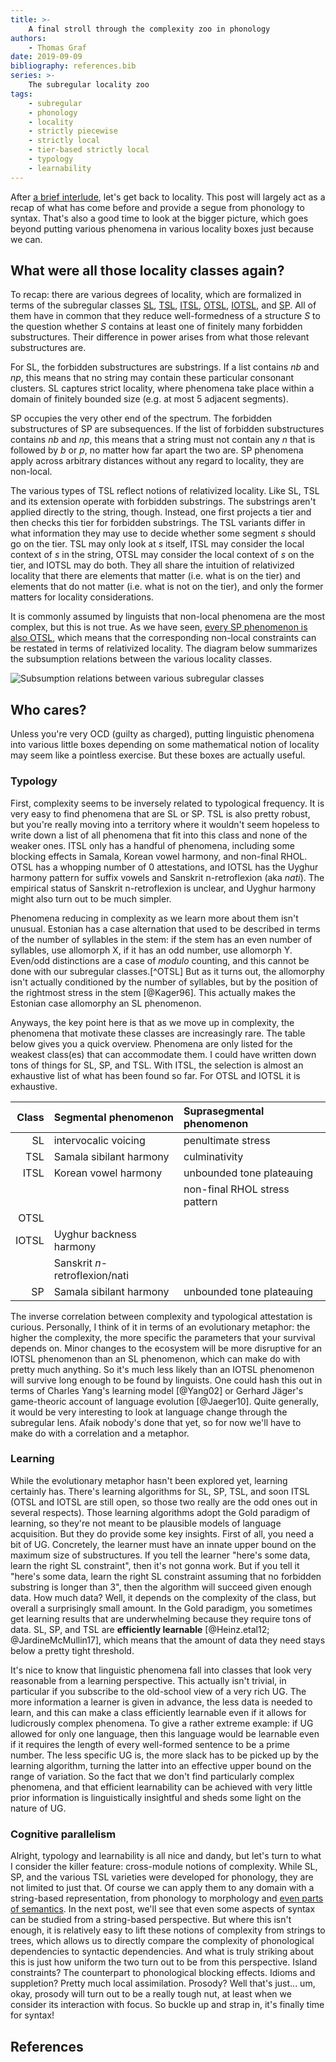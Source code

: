 ```yaml
---
title: >-
    A final stroll through the complexity zoo in phonology
authors:
    - Thomas Graf
date: 2019-09-09
bibliography: references.bib
series: >-
    The subregular locality zoo
tags:
    - subregular
    - phonology
    - locality
    - strictly piecewise
    - strictly local
    - tier-based strictly local
    - typology
    - learnability
---
```


<!-- START_SUMMARY_BLOCK -->
After [a brief interlude]({filename}/Discussions/2019-09-05_graf_corpuslinguistics.md), let's get back to locality.
This post will largely act as a recap of what has come before and provide a segue from phonology to syntax.
That's also a good time to look at the bigger picture, which goes beyond putting various phenomena in various locality boxes just because we can.
<!-- END_SUMMARY_BLOCK -->

## What were all those locality classes again?

To recap: there are various degrees of locality, which are formalized in terms of the subregular classes
[SL]({filename}locality_sltsl.md#strictly-local-sl),
[TSL]({filename}locality_sltsl.md#tier-based-strictly-local-tsl),
[ITSL]({filename}locality_iotsl.md#adding-context-information-input-tier-based-strictly-local-itsl),
[OTSL]({filename}locality_iotsl.md#adding-projection-interdependencies-output-tier-based-strictly-local-otsl),
[IOTSL]({filename}locality_iotsl.md#mixing-input-and-tier-configurations-inpout-output-tier-based-strictly-local-iotsl),
and
[SP]({filename}locality_sp.md#complete-non-locality-strictly-piecewise-sp).
All of them have in common that they reduce well-formedness of a structure *S* to the question whether *S* contains at least one of finitely many forbidden substructures.
Their difference in power arises from what those relevant substructures are.

For SL, the forbidden substructures are substrings.
If a list contains *nb* and *np*, this means that no string may contain these particular consonant clusters.
SL captures strict locality, where phenomena take place within a domain of finitely bounded size (e.g. at most 5 adjacent segments).

SP occupies the very other end of the spectrum.
The forbidden substructures of SP are subsequences.
If the list of forbidden substructures contains *nb* and *np*, this means that a string must not contain any *n* that is followed by *b* or *p*, no matter how far apart the two are.
SP phenomena apply across arbitrary distances without any regard to locality, they are non-local.

The various types of TSL reflect notions of relativized locality.
Like SL, TSL and its extension operate with forbidden substrings.
The substrings aren't applied directly to the string, though.
Instead, one first projects a tier and then checks this tier for forbidden substrings.
The TSL variants differ in what information they may use to decide whether some segment *s* should go on the tier.
TSL may only look at *s* itself, ITSL may consider the local context of *s* in the string, OTSL may consider the local context of *s* on the tier, and IOTSL may do both.
They all share the intuition of relativized locality that there are elements that matter (i.e. what is on the tier) and elements that do not matter (i.e. what is not on the tier), and only the former matters for locality considerations.

It is commonly assumed by linguists that non-local phenomena are the most complex, but this is not true.
As we have seen, [every SP phenomenon is also OTSL]({filename}locality_sp.md#non-locality-does-not-subsume-locality), which means that the corresponding non-local constraints can be restated in terms of relativized locality.
The diagram below summarizes the subsumption relations between the various locality classes.

![Subsumption relations between various subregular classes]({static}/img/thomas/subreg_tutorials/sp_hierarchy.svg)

## Who cares?

Unless you're very OCD (guilty as charged), putting linguistic phenomena into various little boxes depending on some mathematical notion of locality may seem like a pointless exercise.
But these boxes are actually useful.

### Typology

First, complexity seems to be inversely related to typological frequency.
It is very easy to find phenomena that are SL or SP.
TSL is also pretty robust, but you're really moving into a territory where it wouldn't seem hopeless to write down a list of all phenomena that fit into this class and none of the weaker ones.
ITSL only has a handful of phenomena, including some blocking effects in Samala, Korean vowel harmony, and non-final RHOL.
OTSL has a whopping number of 0 attestations, and IOTSL has the Uyghur harmony pattern for suffix vowels and Sanskrit n-retroflexion (aka *nati*).
The empirical status of Sanskrit n-retroflexion is unclear, and Uyghur harmony might also turn out to be much simpler.

Phenomena reducing in complexity as we learn more about them isn't unusual.
Estonian has a case alternation that used to be described in terms of the number of syllables in the stem: if the stem has an even number of syllables, use allomorph X, if it has an odd number, use allomorph Y.
Even/odd distinctions are a case of *modulo* counting, and this cannot be done with our subregular classes.[^OTSL]
But as it turns out, the allomorphy isn't actually conditioned by the number of syllables, but by the position of the rightmost stress in the stem [@Kager96].
This actually makes the Estonian case allomorphy an SL phenomenon.

[^OTLS]: Actually, it is an open question whether OTSL or IOTSL can do modulo counting, but I'm 99.9% sure that the answer is No. Anybody looking for a topic for a short paper? This might be a good one. Or maybe it will result in you wasting years of your life with little progress because the proof is much harder than I think. If so, read this sentence many years from now to receive my belated apologies.

Anyways, the key point here is that as we move up in complexity, the phenomena that motivate these classes are increasingly rare.
The table below gives you a quick overview.
Phenomena are only listed for the weakest class(es) that can accommodate them.
I could have written down tons of things for SL, SP, and TSL.
With ITSL, the selection is almost an exhaustive list of what has been found so far.
For OTSL and IOTSL it is exhaustive.

| **Class** | **Segmental phenomenon**            | **Suprasegmental phenomenon** |
| --:       | :--                                 | :--                           |
| SL        | intervocalic voicing                | penultimate stress            |
| TSL       | Samala sibilant harmony             | culminativity                 |
| ITSL      | Korean vowel harmony                | unbounded tone plateauing     |
|           |                                     | non-final RHOL stress pattern |
| OTSL      |                                     |                               |
| IOTSL     | Uyghur backness harmony             |                               |
|           | Sanskrit *n*-retroflexion/nati      |                               |
| SP        | Samala sibilant harmony             | unbounded tone plateauing     |

The inverse correlation between complexity and typological attestation is curious.
Personally, I think of it in terms of an evolutionary metaphor: the higher the complexity, the more specific the parameters that your survival depends on.
Minor changes to the ecosystem will be more disruptive for an IOTSL phenomenon than an SL phenomenon, which can make do with pretty much anything.
So it's much less likely than an IOTSL phenomenon will survive long enough to be found by linguists.
One could hash this out in terms of Charles Yang's learning model [@Yang02] or Gerhard Jäger's game-theoric account of language evolution [@Jaeger10].
Quite generally, it would be very interesting to look at language change through the subregular lens.
Afaik nobody's done that yet, so for now we'll have to make do with a correlation and a metaphor.

### Learning

While the evolutionary metaphor hasn't been explored yet, learning certainly has.
There's learning algorithms for SL, SP, TSL, and soon ITSL (OTSL and IOTSL are still open, so those two really are the odd ones out in several respects).
Those learning algorithms adopt the Gold paradigm of learning, so they're not meant to be plausible models of language acquisition.
But they do provide some key insights.
First of all, you need a bit of UG.
Concretely, the learner must have an innate upper bound on the maximum size of substructures.
If you tell the learner "here's some data, learn the right SL constraint", then it's not gonna work.
But if you tell it "here's some data, learn the right SL constraint assuming that no forbidden substring is longer than 3", then the algorithm will succeed given enough data.
How much data?
Well, it depends on the complexity of the class, but overall a surprisingly small amount.
In the Gold paradigm, you sometimes get learning results that are underwhelming because they require tons of data.
SL, SP, and TSL are **efficiently learnable** [@Heinz.etal12; @JardineMcMullin17], which means that the amount of data they need stays below a pretty tight threshold.

It's nice to know that linguistic phenomena fall into classes that look very reasonable from a learning perspective.
This actually isn't trivial, in particular if you subscribe to the old-school view of a very rich UG.
The more information a learner is given in advance, the less data is needed to learn, and this can make a class efficiently learnable even if it allows for ludicrously complex phenomena.
To give a rather extreme example: if UG allowed for only one language, then this language would be learnable even if it requires the length of every well-formed sentence to be a prime number.
The less specific UG is, the more slack has to be picked up by the learning algorithm, turning the latter into an effective upper bound on the range of variation.
So the fact that we don't find particularly complex phenomena, and that efficient learnability can be achieved with very little prior information is linguistically insightful and sheds some light on the nature of UG.

### Cognitive parallelism

Alright, typology and learnability is all nice and dandy, but let's turn to what I consider the killer feature: cross-module notions of complexity.
While SL, SP, and the various TSL varieties were developed for phonology, they are not limited to just that.
Of course we can apply them to any domain with a string-based representation, from phonology to morphology and [even parts of semantics]({filename}/Discussions/2019-07-26_graf_kiss_semantics.md).
In the next post, we'll see that even some aspects of syntax can be studied from a string-based perspective.
But where this isn't enough, it is relatively easy to lift these notions of complexity from strings to trees, which allows us to directly compare the complexity of phonological dependencies to syntactic dependencies.
And what is truly striking about this is just how uniform the two turn out to be from this perspective.
Island constraints?
The counterpart to phonological blocking effects.
Idioms and suppletion?
Pretty much local assimilation.
Prosody?
Well that's just... um, okay, prosody will turn out to be a really tough nut, at least when we consider its interaction with focus.
So buckle up and strap in, it's finally time for syntax!

## References
